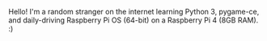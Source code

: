Hello! I'm a random stranger on the internet learning Python 3, pygame-ce, and daily-driving Raspberry Pi OS (64-bit) on a Raspberry Pi 4 (8GB RAM). :)

<!---
TheUnkn0wnHack3r/TheUnkn0wnHack3r is a ✨ special ✨ repository because its `README.md` (this file) appears on your GitHub profile.
You can click the Preview link to take a look at your changes.
--->
